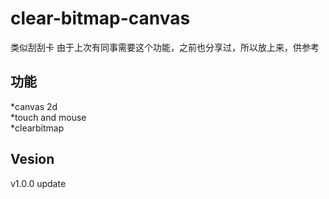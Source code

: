 # clear-bitmap-canvas
类似刮刮卡
由于上次有同事需要这个功能，之前也分享过，所以放上来，供参考


功能
------------------
*canvas 2d<br />
*touch and mouse<br />
*clearbitmap<br />


Vesion
-------------------------------
v1.0.0 update
